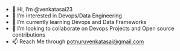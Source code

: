 - 👋 Hi, I’m @venkatasai23
- 👀 I’m interested in Devops/Data Engineering
- 🌱 I’m currently learning Devops and Data Frameworks
- 💞️ I’m looking to collaborate on Devops Projects and Open source contributions
- 📫 Reach Me through potnuruvenkatasai@gmail.com

<!---
venkatasai23/venkatasai23 is a ✨ special ✨ repository because its `README.md` (this file) appears on your GitHub profile.
You can click the Preview link to take a look at your changes.
--->
